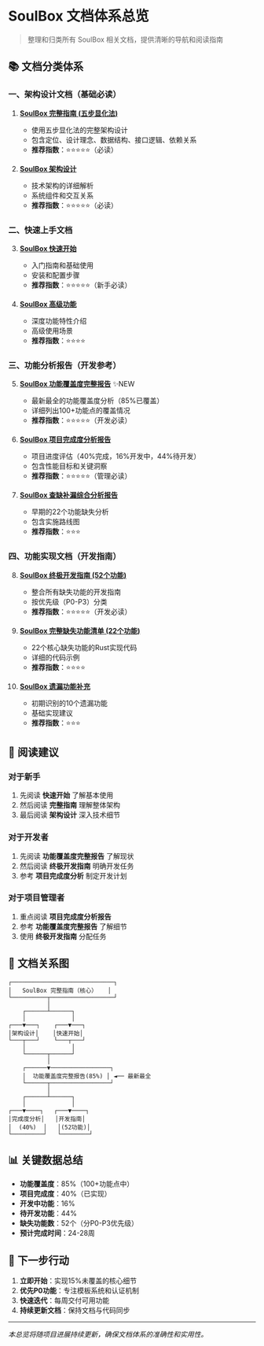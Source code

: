 # SoulBox 文档体系总览

> 整理和归类所有 SoulBox 相关文档，提供清晰的导航和阅读指南

## 📚 文档分类体系

### 一、架构设计文档（基础必读）

1. **[SoulBox 完整指南 (五步显化法)](soulbox_complete_guide.md)**
   - 使用五步显化法的完整架构设计
   - 包含定位、设计理念、数据结构、接口逻辑、依赖关系
   - **推荐指数**：⭐⭐⭐⭐⭐（必读）

2. **[SoulBox 架构设计](soulbox_architecture_design.md)**
   - 技术架构的详细解析
   - 系统组件和交互关系
   - **推荐指数**：⭐⭐⭐⭐⭐（必读）

### 二、快速上手文档

3. **[SoulBox 快速开始](soulbox_quickstart.md)**
   - 入门指南和基础使用
   - 安装和配置步骤
   - **推荐指数**：⭐⭐⭐⭐⭐（新手必读）

4. **[SoulBox 高级功能](soulbox_advanced_features.md)**
   - 深度功能特性介绍
   - 高级使用场景
   - **推荐指数**：⭐⭐⭐⭐

### 三、功能分析报告（开发参考）

5. **[SoulBox 功能覆盖度完整报告](soulbox_coverage_complete_report.md)** ✨NEW
   - 最新最全的功能覆盖度分析（85%已覆盖）
   - 详细列出100+功能点的覆盖情况
   - **推荐指数**：⭐⭐⭐⭐⭐（开发必读）

6. **[SoulBox 项目完成度分析报告](soulbox_completion_analysis.md)**
   - 项目进度评估（40%完成，16%开发中，44%待开发）
   - 包含性能目标和关键洞察
   - **推荐指数**：⭐⭐⭐⭐⭐（管理必读）

7. **[SoulBox 查缺补漏综合分析报告](soulbox_gap_analysis_report.md)**
   - 早期的22个功能缺失分析
   - 包含实施路线图
   - **推荐指数**：⭐⭐⭐

### 四、功能实现文档（开发指南）

8. **[SoulBox 终极开发指南 (52个功能)](soulbox_ultimate_development_guide.md)**
   - 整合所有缺失功能的开发指南
   - 按优先级（P0-P3）分类
   - **推荐指数**：⭐⭐⭐⭐⭐（开发必读）

9. **[SoulBox 完整缺失功能清单 (22个功能)](soulbox_complete_missing_features.md)**
   - 22个核心缺失功能的Rust实现代码
   - 详细的代码示例
   - **推荐指数**：⭐⭐⭐⭐

10. **[SoulBox 遗漏功能补充](soulbox_missing_features.md)**
    - 初期识别的10个遗漏功能
    - 基础实现建议
    - **推荐指数**：⭐⭐⭐

## 📖 阅读建议

### 对于新手
1. 先阅读 **快速开始** 了解基本使用
2. 然后阅读 **完整指南** 理解整体架构
3. 最后阅读 **架构设计** 深入技术细节

### 对于开发者
1. 先阅读 **功能覆盖度完整报告** 了解现状
2. 然后阅读 **终极开发指南** 明确开发任务
3. 参考 **项目完成度分析** 制定开发计划

### 对于项目管理者
1. 重点阅读 **项目完成度分析报告**
2. 参考 **功能覆盖度完整报告** 了解细节
3. 使用 **终极开发指南** 分配任务

## 🔄 文档关系图

```
┌─────────────────────────────┐
│   SoulBox 完整指南（核心）   │
└──────────┬──────────────────┘
           │
    ┌──────┴──────┐
    │             │
┌───▼───┐    ┌───▼───┐
│架构设计│    │快速开始│
└───┬───┘    └───┬───┘
    │             │
    └──────┬──────┘
           │
    ┌──────▼─────────────────┐
    │  功能覆盖度完整报告(85%) │ ◄── 最新最全
    └──────┬─────────────────┘
           │
    ┌──────┴──────┐
    │             │
┌───▼────┐   ┌───▼────┐
│完成度分析│   │开发指南│
│  (40%)  │   │(52功能)│
└─────────┘   └────────┘
```

## 📊 关键数据总结

- **功能覆盖度**：85%（100+功能点中）
- **项目完成度**：40%（已实现）
- **开发中功能**：16%
- **待开发功能**：44%
- **缺失功能数**：52个（分P0-P3优先级）
- **预计完成时间**：24-28周

## 🎯 下一步行动

1. **立即开始**：实现15%未覆盖的核心细节
2. **优先P0功能**：专注模板系统和认证机制
3. **快速迭代**：每周交付可用功能
4. **持续更新文档**：保持文档与代码同步

---

*本总览将随项目进展持续更新，确保文档体系的准确性和实用性。*